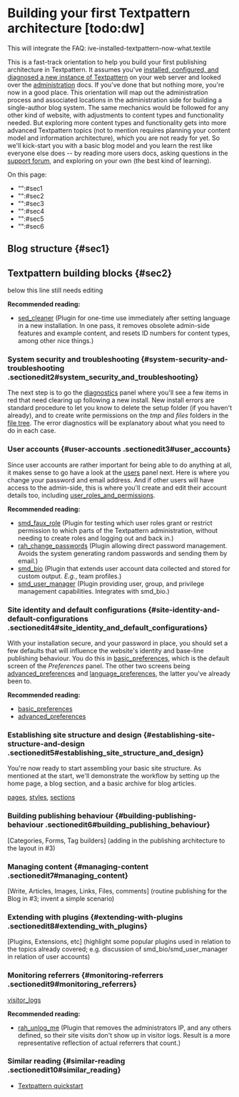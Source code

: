 Building your first Textpattern architecture \[todo:dw\]
========================================================

This will integrate the FAQ: ive-installed-textpattern-now-what.textile

This is a fast-track orientation to help you build your first publishing
architecture in Textpattern. It assumes you've [installed, configured,
and diagnosed a new instance of Textpattern](installation/intalling-txp)
on your web server and looked over the [administration](administration/)
docs. If you've done that but nothing more, you're now in a good place.
This orientation will map out the administration process and associated
locations in the administration side for building a single-author blog
system. The same mechanics would be followed for any other kind of
website, with adjustments to content types and functionality needed. But
exploring more content types and functionality gets into more advanced
Textpattern topics (not to mention requires planning your content model
and information architecture), which you are not ready for yet. So we'll
kick-start you with a basic blog model and you learn the rest like
everyone else does -- by reading more users docs, asking questions in
the [support forum](http://forum.textpattern.com), and exploring on your
own (the best kind of learning).

On this page:

-   "":\#sec1
-   "":\#sec2
-   "":\#sec3
-   "":\#sec4
-   "":\#sec5
-   "":\#sec6

Blog structure {#sec1}
--------------

Textpattern building blocks {#sec2}
---------------------------

below this line still needs editing

**Recommended reading:**

-   [sed\_cleaner](https://github.com/netcarver/sed_cleaner) (Plugin for
    one-time use immediately after setting language in a
    new installation. In one pass, it removes obsolete admin-side
    features and example content, and resets ID numbers for content
    types, among other nice things.)

### System security and troubleshooting {#system-security-and-troubleshooting .sectionedit2#system_security_and_troubleshooting}

The next step is to go the
[diagnostics](/home/www/zendstudio/dokuwiki/bin/doku.php?id=diagnostics)
panel where you'll see a few items in red that need clearing up
following a new install. New install errors are standard procedure to
let you know to delete the setup folder (if you haven't already), and to
create write permissions on the *tmp* and *files* folders in the [file
tree](/home/www/zendstudio/dokuwiki/bin/doku.php?id=ftp_installation_and_upgrading#file_tree).
The error diagnostics will be explanatory about what you need to do in
each case.

### User accounts {#user-accounts .sectionedit3#user_accounts}

Since user accounts are rather important for being able to do anything
at all, it makes sense to go have a look at the
[users](/home/www/zendstudio/dokuwiki/bin/doku.php?id=users) panel next.
Here is where you change your password and email address. And if other
users will have access to the admin-side, this is where you'll create
and edit their account details too, including
[user\_roles\_and\_permissions](/home/www/zendstudio/dokuwiki/bin/doku.php?id=user_roles_and_permissions).

**Recommended reading:**

-   [smd\_faux\_role](http://textpattern.org/plugins/1159/smd_faux_role)
    (Plugin for testing which user roles grant or restrict permission to
    which parts of the Textpattern administration, without needing to
    create roles and logging out and back in.)
-   [rah\_change\_passwords](http://rahforum.biz/plugins/rah_change_passwords)
    (Plugin allowing direct password management. Avoids the system
    generating random passwords and sending them by email.)
-   [smd\_bio](http://textpattern.org/plugins/1116/smd_bio) (Plugin that
    extends user account data collected and stored for custom output.
    *E.g.*, team profiles.)
-   [smd\_user\_manager](http://textpattern.org/plugins/1229/smd_user_manager)
    (Plugin providing user, group, and privilege
    management capabilities. Integrates with smd\_bio.)

### Site identity and default configurations {#site-identity-and-default-configurations .sectionedit4#site_identity_and_default_configurations}

With your installation secure, and your password in place, you should
set a few defaults that will influence the website's identity and
base-line publishing behaviour. You do this in
[basic\_preferences](/home/www/zendstudio/dokuwiki/bin/doku.php?id=basic_preferences),
which is the default screen of the *Preferences* panel. The other two
screens being
[advanced\_preferences](/home/www/zendstudio/dokuwiki/bin/doku.php?id=advanced_preferences)
and
[language\_preferences](/home/www/zendstudio/dokuwiki/bin/doku.php?id=language_preferences),
the latter you've already been to.

**Recommended reading:**

-   [basic\_preferences](/home/www/zendstudio/dokuwiki/bin/doku.php?id=basic_preferences)
-   [advanced\_preferences](/home/www/zendstudio/dokuwiki/bin/doku.php?id=advanced_preferences)

### Establishing site structure and design {#establishing-site-structure-and-design .sectionedit5#establishing_site_structure_and_design}

You're now ready to start assembling your basic site structure. As
mentioned at the start, we'll demonstrate the workflow by setting up the
home page, a blog section, and a basic archive for blog articles.

[pages](/home/www/zendstudio/dokuwiki/bin/doku.php?id=pages),
[styles](/home/www/zendstudio/dokuwiki/bin/doku.php?id=styles),
[sections](/home/www/zendstudio/dokuwiki/bin/doku.php?id=sections)

### Building publishing behaviour {#building-publishing-behaviour .sectionedit6#building_publishing_behaviour}

\[Categories, Forms, Tag builders\] (adding in the publishing
architecture to the layout in \#3)

### Managing content {#managing-content .sectionedit7#managing_content}

\[Write, Articles, Images, Links, Files, comments\] (routine publishing
for the Blog in \#3; invent a simple scenario)

### Extending with plugins {#extending-with-plugins .sectionedit8#extending_with_plugins}

\[Plugins, Extensions, etc\] (highlight some popular plugins used in
relation to the topics already covered; e.g. discussion of
smd\_bio/smd\_user\_manager in relation of user accounts)

### Monitoring referrers {#monitoring-referrers .sectionedit9#monitoring_referrers}

[visitor\_logs](/home/www/zendstudio/dokuwiki/bin/doku.php?id=visitor_logs)

**Recommended reading:**

-   [rah\_unlog\_me](http://rahforum.biz/plugins/rah_unlog_me) (Plugin
    that removes the administrators IP, and any others defined, so their
    site visits don't show up in visitor logs. Result is a more
    representative reflection of actual referrers that count.)

### Similar reading {#similar-reading .sectionedit10#similar_reading}

-   [Textpattern
    quickstart](/home/www/zendstudio/dokuwiki/bin/doku.php?id=textpattern_quickstart:hello_world)

